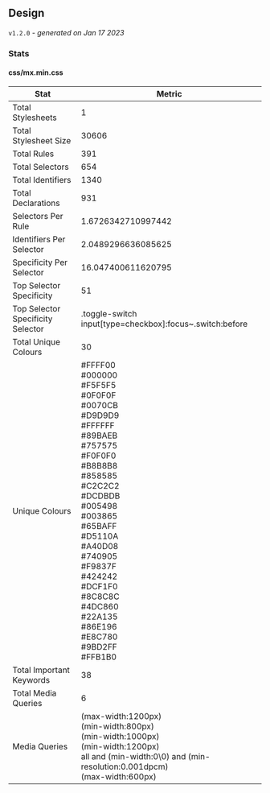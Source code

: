 ## Design
`v1.2.0` - *generated on Jan 17 2023*
### Stats
#### css/mx.min.css
|Stat|Metric|
|---|---|
|Total Stylesheets|1|
|Total Stylesheet Size|30606|
|Total Rules|391|
|Total Selectors|654|
|Total Identifiers|1340|
|Total Declarations|931|
|Selectors Per Rule|1.6726342710997442|
|Identifiers Per Selector|2.0489296636085625|
|Specificity Per Selector|16.047400611620795|
|Top Selector Specificity|51|
|Top Selector Specificity Selector|.toggle-switch input[type=checkbox]:focus~.switch:before|
|Total Unique Colours|30|
|Unique Colours|#FFFF00<br/>#000000<br/>#F5F5F5<br/>#0F0F0F<br/>#0070CB<br/>#D9D9D9<br/>#FFFFFF<br/>#89BAEB<br/>#757575<br/>#F0F0F0<br/>#B8B8B8<br/>#858585<br/>#C2C2C2<br/>#DCDBDB<br/>#005498<br/>#003865<br/>#65BAFF<br/>#D5110A<br/>#A40D08<br/>#740905<br/>#F9837F<br/>#424242<br/>#DCF1F0<br/>#8C8C8C<br/>#4DC860<br/>#22A135<br/>#86E196<br/>#E8C780<br/>#9BD2FF<br/>#FFB1B0|
|Total Important Keywords|38|
|Total Media Queries|6|
|Media Queries|(max-width:1200px)<br/>(min-width:800px)<br/>(min-width:1000px)<br/>(min-width:1200px)<br/>all and (min-width:0\0) and (min-resolution:0.001dpcm)<br/>(max-width:600px)|